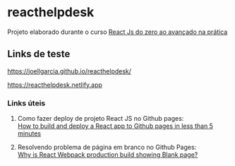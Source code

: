 # reacthelpdesk

Projeto elaborado durante o curso <a href="https://www.udemy.com/course/curso-reactjs/" target="_blank">React Js do zero ao avançado na prática</a>

## Links de teste

https://joellgarcia.github.io/reacthelpdesk/

https://reacthelpdesk.netlify.app

### Links úteis

1. Como fazer deploy de projeto React JS no Github pages:<br/><a href="https://medium.com/mobile-web-dev/how-to-build-and-deploy-a-react-app-to-github-pages-in-less-than-5-minutes-d6c4ffd30f14" target="_blank">How to build and deploy a React app to Github pages in less than 5 minutes</a>

2. Resolvendo problema de página em branco no Github Pages:<br><a href="https://newbedev.com/why-is-react-webpack-production-build-showing-blank-page" target="_blank">Why is React Webpack production build showing Blank page?</a>
